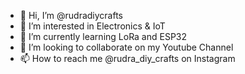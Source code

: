 - 👋 Hi, I’m @rudradiycrafts
- 👀 I’m interested in Electronics & IoT
- 🌱 I’m currently learning LoRa and ESP32
- 💞️ I’m looking to collaborate on my Youtube Channel
- 📫 How to reach me @rudra_diy_crafts on Instagram

<!---
rudradiycrafts/rudradiycrafts is a ✨ special ✨ repository because its `README.md` (this file) appears on your GitHub profile.
You can click the Preview link to take a look at your changes.
--->
